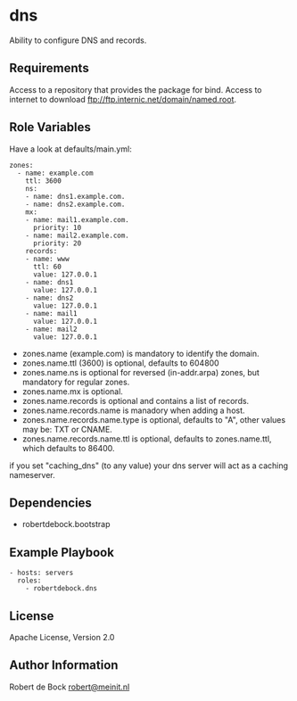 dns
=========

Ability to configure DNS and records.

Requirements
------------

Access to a repository that provides the package for bind.
Access to internet to download ftp://ftp.internic.net/domain/named.root.

Role Variables
--------------

Have a look at defaults/main.yml:
```
zones:
  - name: example.com
    ttl: 3600
    ns:
    - name: dns1.example.com.
    - name: dns2.example.com.
    mx:
    - name: mail1.example.com.
      priority: 10
    - name: mail2.example.com.
      priority: 20
    records:
    - name: www
      ttl: 60
      value: 127.0.0.1
    - name: dns1
      value: 127.0.0.1
    - name: dns2
      value: 127.0.0.1
    - name: mail1
      value: 127.0.0.1
    - name: mail2
      value: 127.0.0.1
```
- zones.name (example.com) is mandatory to identify the domain.
- zones.name.ttl (3600) is optional, defaults to 604800
- zones.name.ns is optional for reversed (in-addr.arpa) zones, but mandatory for regular zones.
- zones.name.mx is optional.
- zones.name.records is optional and contains a list of records.
- zones.name.records.name is manadory when adding a host.
- zones.name.records.name.type is optional, defaults to "A", other values may be: TXT or CNAME.
- zones.name.records.name.ttl is optional, defaults to zones.name.ttl, which defaults to 86400.
 
if you set "caching_dns" (to any value) your dns server will act as a caching nameserver.

Dependencies
------------

- robertdebock.bootstrap

Example Playbook
----------------

```
- hosts: servers
  roles:
    - robertdebock.dns
```

License
-------

Apache License, Version 2.0

Author Information
------------------

Robert de Bock <robert@meinit.nl>

